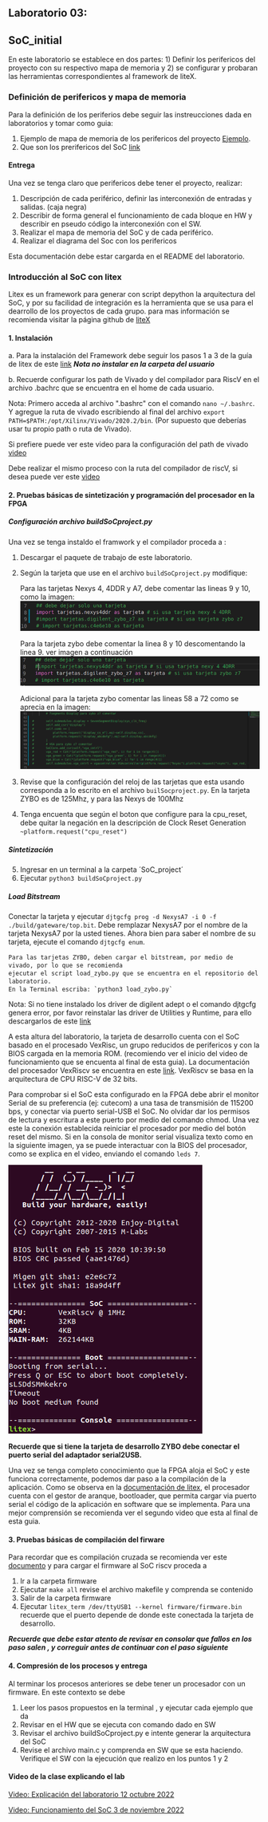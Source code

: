 ## Laboratorio 03:  

## SoC_initial


En este laboratorio se establece en dos partes: 1) Definir los perifericos del proyecto con su respectivo mapa de memoria y 2) se configurar  y probaran las herramientas correspondientes al framework de liteX.

### Definición de perifericos  y mapa de memoria 

Para la definición de los periferios debe seguir las instreucciones dada en laboratorios y tomar como guia:

1. Ejemplo de mapa de memoria de los perifericos del  proyecto [Ejemplo](https://github.com/unal-edigital2/2021-2/blob/master/slides/week-07-proyecto%20Dig2%202021%20-2.pptx). 
2. Que son los prerifericos del SoC [link](https://tutorialbit.com/computer-peripherals/differences-between-memory-mapped-i-o-and-port-mapped-i-o/)

#### Entrega

Una vez se tenga claro que perifericos debe  tener el  proyecto, realizar:

1. Descripción de cada periférico, definir las interconexión de entradas  y salidas. (caja negra)
2. Describir de forma general el funcionamiento de cada bloque en HW y describir en pseudo código la interconexión con el SW.
3. Realizar el mapa de memoria del SoC y de cada periférico.
4. Realizar el diagrama del Soc con los perifericos

Esta documentación debe estar cargarda en el README del laboratorio.

### Introducción al SoC con litex 

Litex es un framework para generar con script depython la arquitectura del SoC, y por su facilidad de integración es la herramienta  que se usa para el dearrollo de los proyectos de cada grupo. para mas información se recomienda  visitar la página github de [liteX](https://github.com/enjoy-digital/litex/wiki)

#### 1. Instalación 

 a. Para la instalación del Framework debe seguir los pasos 1 a 3 de la guía de litex de este [link](https://github.com/enjoy-digital/litex/wiki/Installation) ***Nota no instalar en la carpeta del usuario***
 
b. Recuerde configurar los path de Vivado y del compilador para RiscV en el archivo .bachrc que se encuentra en el home de cada usuario. 

Nota: Primero acceda al archivo ".bashrc" con el comando `nano ~/.bashrc`. Y agregue la ruta de vivado escribiendo al final del archivo `export PATH=$PATH:/opt/Xilinx/Vivado/2020.2/bin`.  (Por supuesto que deberías usar tu propio path o ruta de Vivado).
 
Si prefiere puede ver este video para la configuración del path de vivado [video](https://drive.google.com/file/d/13SeEx4Z_3RK7wGHfiwuvrs2e9uZLPhrI/view?usp=sharing)

Debe realizar el mismo proceso con la ruta del compilador de riscV, si desea puede ver este [video](https://drive.google.com/file/d/1yv9FQoa4uNp4IZPggvnfchumChwpKurf/view?usp=sharing)
 
#### 2. Pruebas básicas de sintetización y programación del procesador en la FPGA
##### Configuración archivo buildSoCproject.py
Una vez se tenga instaldo el framwork y el compilador  proceda a :
1. Descargar el paquete de trabajo de este laboratorio.
2. Según la tarjeta que use en el archivo `buildSoCproject.py` modifique:

    Para las tarjetas Nexys 4, 4DDR y A7, debe comentar las lineas 9 y 10, como la imagen:
  ![image](https://github.com/unal-edigital2/2022-2/blob/master/labs/figs/im4lab3.png)
  
    Para la tarjeta zybo debe  comentar la linea 8 y 10 descomentando la linea 9. ver imagen a continuación
  ![image](https://github.com/unal-edigital2/2022-2/blob/master/labs/figs/im3lab3.png)
  
     Adicional para la tarjeta zybo  comentar las lineas 58 a 72 como se aprecia en la imagen:
  ![image](https://github.com/unal-edigital2/2022-2/blob/master/labs/figs/im5lab3.png)
 
3. Revise que la configuración del reloj de las tarjetas que esta usando corresponda a lo escrito en el archivo `builSocproject.py`. En la tarjeta ZYBO es de 125Mhz, y para las Nexys de 100Mhz

4. Tenga encuenta que según el boton que configure para la cpu_reset, debe quitar la negación en la descripción de Clock Reset Generation  `~platform.request("cpu_reset")` 

##### Sintetización

5. Ingresar en un terminal a la carpeta ´SoC_project´
6. Ejecutar       ` python3 buildSoCproject.py `

##### Load Bitstream

Conectar la tarjeta  y ejecutar `djtgcfg prog -d NexysA7 -i 0 -f ./build/gateware/top.bit`. Debe remplazar NexysA7 por el nombre de la tarjeta NexysA7 por la usted tienes. Ahora bien para saber el nombre de su tarjeta, ejecute el comando `djtgcfg enum`.

    Para las tarjetas ZYBO, deben cargar el bitstream, por medio de vivado, por lo que se recomienda  
    ejecutar el script load_zybo.py que se encuentra en el repositorio del laboratorio. 
    En la Terminal escriba: `python3 load_zybo.py`

Nota: Si no tiene instalado los driver de digilent adept o el  comando djtgcfg genera error,  por favor reinstalar las driver de Utilities  y Runtime, para ello descargarlos de este [link](https://digilent.com/reference/software/adept/start)


A esta altura del laboratorio, la tarjeta de desarrollo  cuenta con el SoC basado en el procesado VexRisc, un grupo reducidos de perifericos y con la BIOS cargada en la memoria ROM. (recomiendo ver el inicio del video de funcionamiento que se encuenta al final de esta guia). La documentación del procesador VexRiscv se encuentra en este [link](https://github-com.translate.goog/SpinalHDL/VexRiscv?_x_tr_sl=auto&_x_tr_tl=es&_x_tr_hl=es). VexRiscv se basa en la arquitectura de CPU RISC-V de 32 bits.


Para comprobar si el SoC esta configurado en la FPGA debe abrir el monitor Serial de su preferencia (ej: cutecom) a una tasa de transmisión de 115200 bps, y conectar via puerto serial-USB el SoC. No  olvidar dar los permisos de lectura y escritura a este puerto por medio del comando chmod. Una vez este la conexión establecida reiniciar el procesador por medio del botón reset del mismo. Si en la consola de  monitor serial visualiza texto como en la siguiente imagen, ya se puede interactuar con la BIOS del procesador, como se explica en el video, enviando el comando `leds 7`.  

![imagen](https://github.com/enjoy-digital/litex/blob/master/doc/bios_screenshot.png)

**Recuerde que si tiene la tarjeta de desarrollo ZYBO debe  conectar el puerto serial del adaptador serial2USB.**

Una vez se tenga completo conocimiento que la FPGA aloja el SoC y este funciona correctamente, podemos dar paso a la compilación de la aplicación. Como se observa en la [documentación de litex](https://github.com/enjoy-digital/litex/wiki/Load-Application-Code-To-CPU), el procesador cuenta con el gestor de aranque, bootloader, que permita cargar via puerto serial el código de la aplicación en software que se implementa. Para una mejor comprensión se recomienda ver el segundo video que esta al final de esta  guia.

#### 3. Pruebas básicas de compilación del firware

Para recordar que es compilación cruzada se recomienda ver este [documento](https://github.com/unal-edigital2/2021-2/blob/master/slides/week8_digital2.pdf) y para cargar el firmware al SoC riscv proceda a 

1. Ir a la carpeta  firmware
2. Ejecutar `make all`  revise el archivo makefile y comprenda se contenido 
3. Salir de la carpeta firmware  
4. Ejecutar `litex_term /dev/ttyUSB1 --kernel firmware/firmware.bin` recuerde que el puerto depende de donde este conectada la tarjeta de desarrollo. 
   

***Recuerde que debe estar atento de revisar en consolar que fallos en los paso salen , y correguir antes de continuar con el paso siguiente***

#### 4. Compresión de los procesos y entrega
Al terminar los procesos anteriores se debe tener un procesador  con un firmware. En este contexto  se debe
1. Leer los pasos propuestos en la terminal , y ejecutar cada  ejemplo que da 
2. Revisar en el HW que se ejecuta con comando dado en SW
3. Revisar el archivo buildSoCproject.py e intente  generar la arquitectura del SoC
4. Revise el archivo main.c  y comprenda en SW que se esta haciendo. Verifique el SW con la ejecución que realizo en los puntos 1 y 2

#### Video de la clase  explicando el lab

[Video: Explicación del laboratorio  12 octubre  2022](https://drive.google.com/file/d/1lUn0W8sr-qPIHxGviVugAuhj7UPhIvZW/view?usp=sharing)

[Video: Funcionamiento del SoC 3 de noviembre 2022](https://drive.google.com/file/d/1U3sdJrwGRJ3FJZ1nP9PYL3qFEwdII3Sv/view?usp=sharing)
